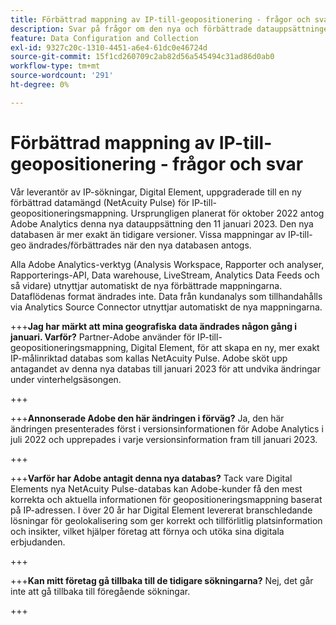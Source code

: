 ```yaml
---
title: Förbättrad mappning av IP-till-geopositionering - frågor och svar
description: Svar på frågor om den nya och förbättrade datauppsättningen (NetAcuity Pulse) för mappning från IP till geopositionering.
feature: Data Configuration and Collection
exl-id: 9327c20c-1310-4451-a6e4-61dc0e46724d
source-git-commit: 15f1cd260709c2ab82d56a545494c31ad86d0ab0
workflow-type: tm+mt
source-wordcount: '291'
ht-degree: 0%

---
```


# Förbättrad mappning av IP-till-geopositionering - frågor och svar

Vår leverantör av IP-sökningar, Digital Element, uppgraderade till en ny förbättrad datamängd (NetAcuity Pulse) för IP-till-geopositioneringsmappning. Ursprungligen planerat för oktober 2022 antog Adobe Analytics denna nya datauppsättning den 11 januari 2023. Den nya databasen är mer exakt än tidigare versioner. Vissa mappningar av IP-till-geo ändrades/förbättrades när den nya databasen antogs.

Alla Adobe Analytics-verktyg (Analysis Workspace, Rapporter och analyser, Rapporterings-API, Data warehouse, LiveStream, Analytics Data Feeds och så vidare) utnyttjar automatiskt de nya förbättrade mappningarna. Dataflödenas format ändrades inte. Data från kundanalys som tillhandahålls via Analytics Source Connector utnyttjar automatiskt de nya mappningarna.

+++**Jag har märkt att mina geografiska data ändrades någon gång i januari.  Varför?**
Partner-Adobe använder för IP-till-geopositioneringsmappning, Digital Element, för att skapa en ny, mer exakt IP-målinriktad databas som kallas NetAcuity Pulse. Adobe sköt upp antagandet av denna nya databas till januari 2023 för att undvika ändringar under vinterhelgsäsongen.

+++

+++**Annonserade Adobe den här ändringen i förväg?**
Ja, den här ändringen presenterades först i versionsinformationen för Adobe Analytics i juli 2022 och upprepades i varje versionsinformation fram till januari 2023.

+++

+++**Varför har Adobe antagit denna nya databas?**
Tack vare Digital Elements nya NetAcuity Pulse-databas kan Adobe-kunder få den mest korrekta och aktuella informationen för geopositioneringsmappning baserat på IP-adressen. I över 20 år har Digital Element levererat branschledande lösningar för geolokalisering som ger korrekt och tillförlitlig platsinformation och insikter, vilket hjälper företag att förnya och utöka sina digitala erbjudanden.

+++

+++**Kan mitt företag gå tillbaka till de tidigare sökningarna?**
Nej, det går inte att gå tillbaka till föregående sökningar.

+++
